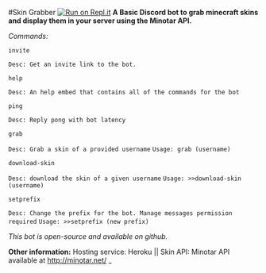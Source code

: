 #Skin Grabber 
[![Run on Repl.it](https://repl.it/badge/github/TeamRazen/skin-grabber-discord)](https://repl.it/github/TeamRazen/skin-grabber-discord)
**A Basic Discord bot to grab minecraft skins and display them in your server using the Minotar API.**

_Commands:_

```
invite
```
`Desc: Get an invite link to the bot.`

```
help
```
`Desc: An help embed that contains all of the commands for the bot`

```
ping
```
`Desc: Reply pong with bot latency`

```
grab
```
`Desc: Grab a skin of a provided username`
`Usage: grab (username)`

```
download-skin
```
`Desc: download the skin of a given username`
`Usage: >>download-skin (username)`

```
setprefix
```
`Desc: Change the prefix for the bot. Manage messages permission required`
`Usage: >>setprefix (new prefix)`

_This bot is open-source and available on github._

**Other information:**
Hosting service: Heroku || 
Skin API: Minotar API available at http://minotar.net/ _
